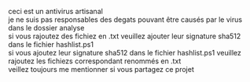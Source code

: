 ceci est un antivirus artisanal<br />
je ne suis pas responsables des degats pouvant être causés par le virus dans le dossier analyse<br />
si vous rajoutez des fichiez en .txt veuillez ajouter leur signature sha512 dans le fichier hashlist.ps1<br />
si vous ajoutez leur signature sha512 dans le fichier hashlist.ps1 veuillez rajoutez les fichiezs correspondant renommés en .txt<br />
veillez toujours me mentionner si vous partagez ce projet<br />
